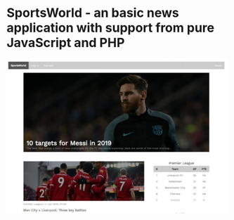 # SportsWorld - an basic news application with support from pure JavaScript and PHP
![Layout](SportsWorld/assets/example.png)
